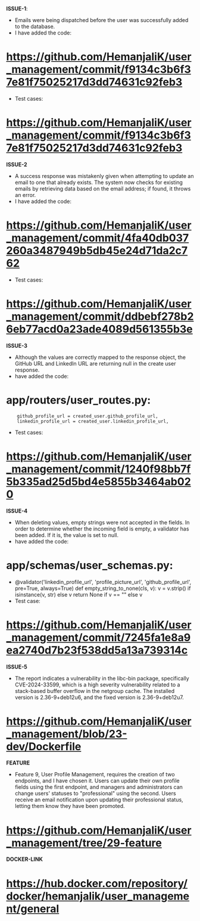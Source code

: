 **ISSUE-1**:
- Emails were being dispatched before the user was successfully added to the database.
- I have added the code:
# https://github.com/HemanjaliK/user_management/commit/f9134c3b6f37e81f75025217d3dd74631c92feb3
- Test cases:
# https://github.com/HemanjaliK/user_management/commit/f9134c3b6f37e81f75025217d3dd74631c92feb3

**ISSUE-2**
- A success response was mistakenly given when attempting to update an email to one that already exists. The system now checks for existing emails by retrieving data based on the email address; if found, it throws an error.
- I have added the code:
# https://github.com/HemanjaliK/user_management/commit/4fa40db037260a3487949b5db45e24d71da2c762
- Test cases:
# https://github.com/HemanjaliK/user_management/commit/ddbebf278b26eb77acd0a23ade4089d561355b3e

**ISSUE-3**
- Although the values are correctly mapped to the response object, the GitHub URL and LinkedIn URL are returning null in the create user response.
- have added the code:
# app/routers/user_routes.py:
        github_profile_url = created_user.github_profile_url,
        linkedin_profile_url = created_user.linkedin_profile_url,
- Test cases:
# https://github.com/HemanjaliK/user_management/commit/1240f98bb7f5b335ad25d5bd4e5855b3464ab020

**ISSUE-4**
- When deleting values, empty strings were not accepted in the fields. In order to determine whether the incoming field is empty, a validator has been added. If it is, the value is set to null.
- have added the code:
# app/schemas/user_schemas.py:
- @validator('linkedin_profile_url', 'profile_picture_url', 'github_profile_url', pre=True, always=True)
    def empty_string_to_none(cls, v):
        v = v.strip() if isinstance(v, str) else v
        return None if v == "" else v
- Test case:
# https://github.com/HemanjaliK/user_management/commit/7245fa1e8a9ea2740d7b23f538dd5a13a739314c

**ISSUE-5**
- The report indicates a vulnerability in the libc-bin package, specifically CVE-2024-33599, which is a high severity vulnerability related to a stack-based buffer overflow in the netgroup cache. The installed version is 2.36-9+deb12u6, and the fixed version is 2.36-9+deb12u7.
# https://github.com/HemanjaliK/user_management/blob/23-dev/Dockerfile

**FEATURE**
- Feature 9, User Profile Management, requires the creation of two endpoints, and I have chosen it. Users can update their own profile fields using the first endpoint, and managers and administrators can change users' statuses to "professional" using the second. Users receive an email notification upon updating their professional status, letting them know they have been promoted.
# https://github.com/HemanjaliK/user_management/tree/29-feature

**DOCKER-LINK**
# https://hub.docker.com/repository/docker/hemanjalik/user_management/general